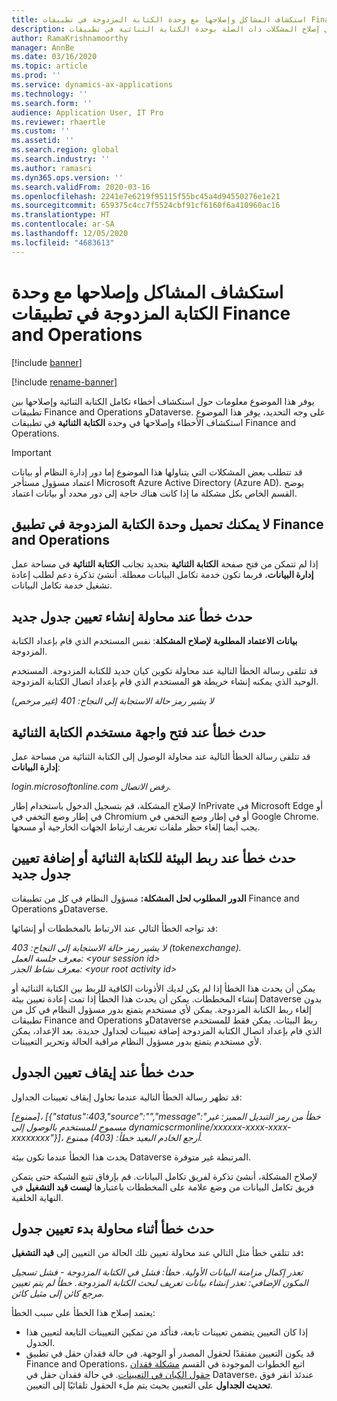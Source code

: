 ```yaml
---
title: استكشاف المشاكل وإصلاحها مع وحدة الكتابة المزدوجة في تطبيقات Finance and Operations
description: يوفر هذا الموضوع استكشاف الأخطاء وإصلاحها الذي يمكن أن يساعدك في إصلاح المشكلات ذات الصلة بوحدة الكتابة الثنائية في تطبيقات Finance and Operations.
author: RamaKrishnamoorthy
manager: AnnBe
ms.date: 03/16/2020
ms.topic: article
ms.prod: ''
ms.service: dynamics-ax-applications
ms.technology: ''
ms.search.form: ''
audience: Application User, IT Pro
ms.reviewer: rhaertle
ms.custom: ''
ms.assetid: ''
ms.search.region: global
ms.search.industry: ''
ms.author: ramasri
ms.dyn365.ops.version: ''
ms.search.validFrom: 2020-03-16
ms.openlocfilehash: 2241e7e6219f95115f55bc45a4d94550276e1e21
ms.sourcegitcommit: 659375c4cc7f5524cbf91cf6160f6a410960ac16
ms.translationtype: HT
ms.contentlocale: ar-SA
ms.lasthandoff: 12/05/2020
ms.locfileid: "4683613"
---
```

# <a name="troubleshoot-issues-with-the-dual-write-module-in-finance-and-operations-apps"></a>استكشاف المشاكل وإصلاحها مع وحدة الكتابة المزدوجة في تطبيقات Finance and Operations

[!include [banner](../../includes/banner.md)]

[!include [rename-banner](~/includes/cc-data-platform-banner.md)]

يوفر هذا الموضوع معلومات حول استكشاف أخطاء تكامل الكتابة الثنائية وإصلاحها بين تطبيقات Finance and Operations وDataverse. على وجه التحديد، يوفر هذا الموضوع استكشاف الأخطاء وإصلاحها في وحدة **الكتابة الثنائية** في تطبيقات Finance and Operations.

> [!IMPORTANT]
> قد تتطلب بعض المشكلات التي يتناولها هذا الموضوع إما دور إدارة النظام أو بيانات اعتماد مسؤول مستأجر  Microsoft Azure Active Directory (Azure AD). يوضح القسم الخاص بكل مشكلة ما إذا كانت هناك حاجة إلى دور محدد أو بيانات اعتماد.

## <a name="you-cant-load-the-dual-write-module-in-a-finance-and-operations-app"></a>لا يمكنك تحميل وحدة الكتابة المزدوجة في تطبيق Finance and Operations

إذا لم تتمكن من فتح صفحة **الكتابة الثنائية** بتحديد تجانب **الكتابة الثنائية** في مساحة عمل **إدارة البيانات**، فربما تكون خدمة تكامل البيانات معطلة. أنشئ تذكرة دعم لطلب إعادة تشغيل خدمة تكامل البيانات.

## <a name="error-when-you-try-to-create-a-new-table-map"></a>حدث خطأ عند محاولة إنشاء تعيين جدول جديد

**بيانات الاعتماد المطلوبة لإصلاح المشكلة**: نفس المستخدم الذي قام بإعداد الكتابة المزدوجة.

قد تتلقى رسالة الخطأ التالية عند محاولة تكوين كيان جديد للكتابة المزدوجة. المستخدم الوحيد الذي يمكنه إنشاء خريطة هو المستخدم الذي قام بإعداد اتصال الكتابة المزدوجة.

*لا يشير رمز حالة الاستجابة إلى النجاح: 401 (غير مرخص)*


## <a name="error-when-you-open-the-dual-write-user-interface"></a>حدث خطأ عند فتح واجهة مستخدم الكتابة الثنائية

قد تتلقى رسالة الخطأ التالية عند محاولة الوصول إلى الكتابة الثنائية من مساحة عمل **إدارة البيانات**:

*login.microsoftonline.com رفض الاتصال.*

لإصلاح المشكلة، قم بتسجيل الدخول باستخدام إطار InPrivate في Microsoft Edge أو في إطار وضع التخفي في Chromium أو في إطار وضع التخفي في Google Chrome. يجب أيضا إلغاء حظر ملفات تعريف ارتباط الجهات الخارجية أو مسحها.

## <a name="error-when-you-link-the-environment-for-dual-write-or-add-a-new-table-mapping"></a>حدث خطأ عند ربط البيئة للكتابة الثنائية أو إضافة تعيين جدول جديد

**الدور المطلوب لحل المشكلة:** مسؤول النظام في كل من تطبيقات Finance and Operations وDataverse.

قد تواجه الخطأ التالي عند الارتباط بالمخططات أو إنشائها:

*لا يشير رمز حالة الاستجابة إلى النجاح: 403 (tokenexchange).<br> معرف جلسة العمل: \<your session id\><br> معرف نشاط الجذر: \<your root activity id\>*

يمكن أن يحدث هذا الخطأ إذا لم يكن لديك الأذونات الكافية للربط بين الكتابة الثنائية أو إنشاء المخططات. يمكن أن يحدث هذا الخطأ إذا تمت إعادة تعيين بيئة Dataverse بدون إلغاء ربط الكتابة المزدوجة. يمكن لأي مستخدم يتمتع بدور مسؤول النظام في كل من تطبيقات Finance and Operations وDataverse ربط البيئات. يمكن فقط للمستخدم الذي قام بإعداد اتصال الكتابة المزدوجة إضافة تعيينات لجداول جديدة. بعد الإعداد، يمكن لأي مستخدم يتمتع بدور مسؤول النظام مراقبة الحالة وتحرير التعيينات.

## <a name="error-when-you-stop-the-table-mapping"></a>حدث خطأ عند إيقاف تعيين الجدول

قد تظهر رسالة الخطأ التالية عندما تحاول إيقاف تعيينات الجداول:

*\[ممنوع\]، \[{"status":403,"source":"","message":"خطأ من رمز التبديل المميز: غير مسموح للمستخدم بالوصول إلى dynamicscrmonline/xxxxxx-xxxx-xxxx-xxxxxxxx"}\]، أرجع الخادم البعيد خطأ: (403) ممنوع.*

يحدث هذا الخطأ عندما تكون بيئة Dataverse المرتبطة غير متوفرة.

لإصلاح المشكلة، أنشئ تذكرة لفريق تكامل البيانات. قم بإرفاق تتبع الشبكة حتى يتمكن فريق تكامل البيانات من وضع علامة على المخططات باعتبارها **ليست قيد التشغيل** في النهاية الخلفية.

## <a name="error-while-trying-to-start-an-table-mapping"></a>حدث خطأ أثناء محاولة بدء تعيين جدول

قد تتلقي خطأ مثل التالي عند محاولة تعيين تلك الحالة من التعيين إلى **قيد التشغيل:**

*تعذر إكمال مزامنة البيانات الأولية. خطأ: فشل في الكتابة المزدوجة - فشل تسجيل المكون الإضافي: تعذر إنشاء بيانات تعريف لبحث الكتابة المزدوجة. خطأ لم يتم تعيين مرجع كائن إلى مثيل كائن.*

يعتمد إصلاح هذا الخطأ على سبب الخطأ:

+ إذا كان التعيين يتضمن تعيينات تابعة، فتأكد من تمكين التعيينات التابعة لتعيين هذا الجدول.
+ قد يكون التعيين مفتقدًا لحقول المصدر أو الوجهة. في حالة فقدان حقل في تطبيق Finance and Operations، اتبع الخطوات الموجودة في القسم [مشكلة فقدان حقول الكيان في التعيينات](dual-write-troubleshooting-finops-upgrades.md#missing-entity-fields-issue-on-maps). في حالة فقدان حقل في Dataverse، عندئذ انقر فوق **تحديث الجداول** على التعيين بحيث يتم ملء الحقول تلقائيًا إلى التعيين.
